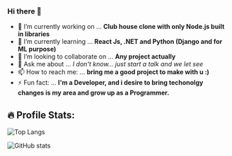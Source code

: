 ### Hi there 👋


- 🔭 I’m currently working on ... **Club house clone with only Node.js built in libraries**
- 🌱 I’m currently learning ... **React Js, .NET and Python (Django and for ML purpose)**
- 👯 I’m looking to collaborate on ... **Any project actually**
- 💬 Ask me about ... *I don't know... just start a talk and we let see*
- 📫 How to reach me: ... **bring me a good project to make with u :)**
- ⚡ Fun fact: ... **I'm a Developer, and i desire to bring techonolgy changes is my area and grow up as a Programmer.**



## 🔥 Profile Stats:
  
![Top Langs](https://github-readme-stats.vercel.app/api/top-langs/?username=rickymal&theme=gotham)

![GitHub stats](https://github-readme-stats.vercel.app/api?username=rickymal&show_icons=true&theme=gotham) 
